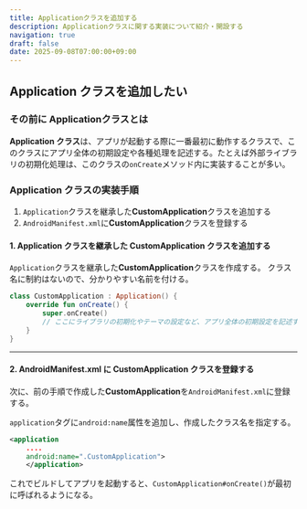 ```yaml
---
title: Applicationクラスを追加する
description: Applicationクラスに関する実装について紹介・開設する
navigation: true
draft: false
date: 2025-09-08T07:00:00+09:00
---
```



## Application クラスを追加したい


### その前に Applicationクラスとは

**Application クラス**は、アプリが起動する際に一番最初に動作するクラスで、このクラスにアプリ全体の初期設定や各種処理を記述する。たとえば外部ライブラリの初期化処理は、このクラスの`onCreate`メソッド内に実装することが多い。

### Application クラスの実装手順

1.  `Application`クラスを継承した**CustomApplication**クラスを追加する
2.  `AndroidManifest.xml`に**CustomApplication**クラスを登録する

#### 1\. Application クラスを継承した CustomApplication クラスを追加する

`Application`クラスを継承した**CustomApplication**クラスを作成する。
クラス名に制約はないので、分かりやすい名前を付ける。

```kotlin
class CustomApplication : Application() {
    override fun onCreate() {
        super.onCreate()
        // ここにライブラリの初期化やテーマの設定など、アプリ全体の初期設定を記述する
    }
}
```

-----

#### 2\. AndroidManifest.xml に CustomApplication クラスを登録する

次に、前の手順で作成した**CustomApplication**を`AndroidManifest.xml`に登録する。

`application`タグに`android:name`属性を追加し、作成したクラス名を指定する。

```xml
<application
    ....
    android:name=".CustomApplication">
    </application>
```

これでビルドしてアプリを起動すると、`CustomApplication#onCreate()`が最初に呼ばれるようになる。
